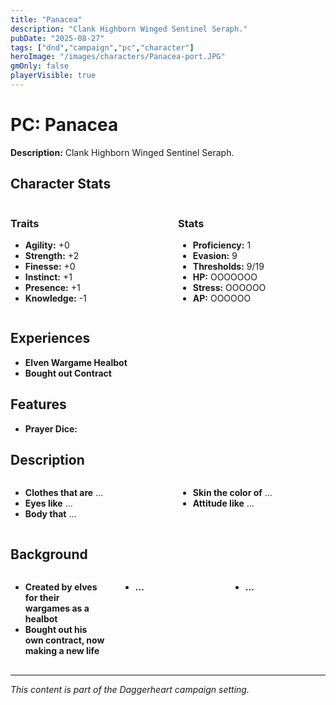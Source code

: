 ```yaml
---
title: "Panacea"
description: "Clank Highborn Winged Sentinel Seraph."
pubDate: "2025-08-27"
tags: ["dnd","campaign","pc","character"]
heroImage: "/images/characters/Panacea-port.JPG"
gmOnly: false
playerVisible: true
---
```

<style>
.two-column {
  display: grid;
  grid-template-columns: 1fr 1fr;
  gap: 2rem;
  margin: 1rem 0;
}

.three-column {
  display: grid;
  grid-template-columns: 1fr 1fr 1fr;
  gap: 1.5rem;
  margin: 1rem 0;
}

@media (max-width: 768px) {
  .two-column, .three-column {
    grid-template-columns: 1fr;
    gap: 1rem;
  }
}
</style>

# PC: Panacea

**Description:** Clank Highborn Winged Sentinel Seraph.

## Character Stats

<div class="two-column">
<div>

### Traits

* **Agility:** +0
* **Strength:** +2
* **Finesse:** +0
* **Instinct:** +1
* **Presence:** +1
* **Knowledge:** -1

</div>
<div>



### Stats

* **Proficiency:** 1
* **Evasion:** 9
* **Thresholds:** 9/19
* **HP:** OOOOOOO
* **Stress:** OOOOOO
* **AP:** OOOOOO

</div>
</div>


## Experiences

* **Elven Wargame Healbot**
* **Bought out Contract**

## Features

* **Prayer Dice:** 

## Description

<div class="two-column">
<div>

* **Clothes that are** ...
* **Eyes like** ...
* **Body that** ...

</div>
<div>


* **Skin the color of** ...
* **Attitude like** ...

</div>
</div>


## Background

<div class="three-column">
<div>

* **Created by elves for their wargames as a healbot**
* **Bought out his own contract, now making a new life**

</div>
<div>


* **...**

</div>
<div>


* **...**

</div>
</div>


---

*This content is part of the Daggerheart campaign setting.*
